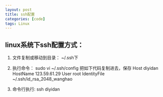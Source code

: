 ```yaml
---
layout: post
title: ssh配置
categories: [code]
tags: Linux
---
```


## linux系统下ssh配置方式：

1. 文件复制或移动到目录：
~/.ssh下

2. 执行命令：
sudo vi ~/.ssh/config
把如下代码复制进去，保存
Host diyidan
HostName 123.59.61.29
User root
IdentityFile ~/.ssh/id_rsa_2048_wanghao

3. 命令行执行:
ssh diyidan
